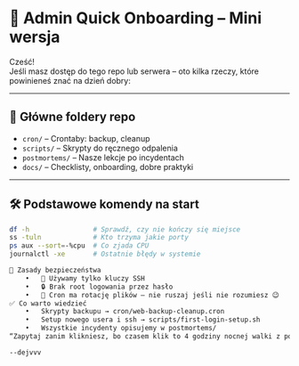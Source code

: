 # 🧭 Admin Quick Onboarding – Mini wersja

Cześć!  
Jeśli masz dostęp do tego repo lub serwera – oto kilka rzeczy, które powinieneś znać na dzień dobry:

---

## 📁 Główne foldery repo

- `cron/` – Crontaby: backup, cleanup
- `scripts/` – Skrypty do ręcznego odpalenia
- `postmortems/` – Nasze lekcje po incydentach
- `docs/` – Checklisty, onboarding, dobre praktyki

---

## 🛠️ Podstawowe komendy na start

```bash
df -h                # Sprawdź, czy nie kończy się miejsce
ss -tuln             # Kto trzyma jakie porty
ps aux --sort=-%cpu  # Co zjada CPU
journalctl -xe       # Ostatnie błędy w systemie

🔐 Zasady bezpieczeństwa
	•	🔑 Używamy tylko kluczy SSH
	•	🔒 Brak root logowania przez hasło
	•	🔁 Cron ma rotację plików – nie ruszaj jeśli nie rozumiesz 😉
✅ Co warto wiedzieć
	•	Skrypty backupu → cron/web-backup-cleanup.cron
	•	Setup nowego usera i ssh → scripts/first-login-setup.sh
	•	Wszystkie incydenty opisujemy w postmortems/
“Zapytaj zanim klikniesz, bo czasem klik to 4 godziny nocnej walki z portem 80 😅”

--dejvvv

